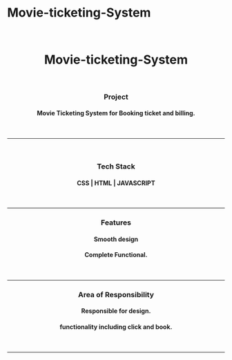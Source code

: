 # Movie-ticketing-System






<br>
<h1 align="center" > Movie-ticketing-System</h1>

<br>



<h3 align="center"> Project</h3>
<h4 align="center">

Movie Ticketing System for Booking ticket and billing.</h4>

<br><hr>
<br>

<h3 align="center">Tech Stack </h3>
<h4 align="center"> CSS | HTML | JAVASCRIPT</h4>

<br><hr>


<h3 align="center">Features</h3>
<h4 align="center">Smooth design</h4>
<h4 align="center"> Complete Functional.</h4>

<br><hr>


<h3 align="center">Area of Responsibility</h3>
<h4 align="center">Responsible for design.</h4>
<h4 align="center">functionality including click and book.</h4>

<br><hr>




